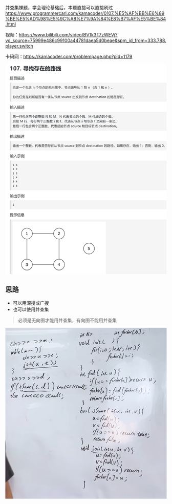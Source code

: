 并查集裸题，学会理论基础后，本题直接可以直接刷过
https://www.programmercarl.com/kamacoder/0107.%E5%AF%BB%E6%89%BE%E5%AD%98%E5%9C%A8%E7%9A%84%E8%B7%AF%E5%BE%84.html

视频：https://www.bilibili.com/video/BV1k3T7zWEVj?vd_source=75999e486c99100a44781daea5d0beae&spm_id_from=333.788.player.switch

卡码网：https://kamacoder.com/problempage.php?pid=1179

![img_3.png](img_3.png)

## 思路
- 可以用深搜或广搜
- 也可以使用并查集
> 必须是无向图才能用并查集，有向图不能用并查集

 ![img_4.png](img_4.png)



